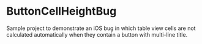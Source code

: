 # ButtonCellHeightBug
Sample project to demonstrate an iOS bug in which table view cells are not calculated automatically when they contain a button with multi-line title.
